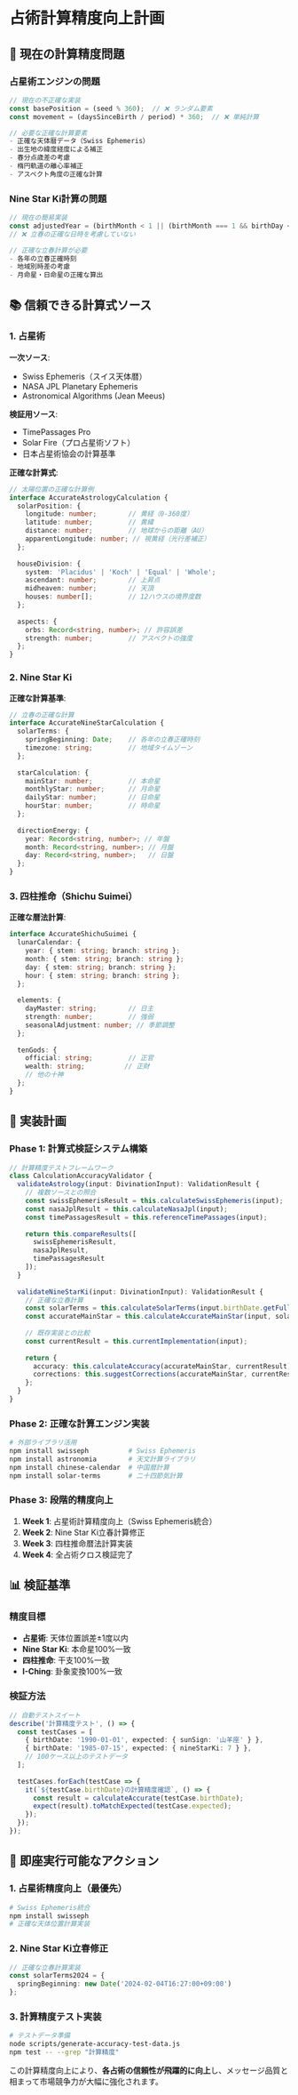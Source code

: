 # 占術計算精度向上計画

## 🎯 現在の計算精度問題

### 占星術エンジンの問題
```typescript
// 現在の不正確な実装
const basePosition = (seed % 360);  // ❌ ランダム要素
const movement = (daysSinceBirth / period) * 360;  // ❌ 単純計算

// 必要な正確な計算要素
- 正確な天体暦データ（Swiss Ephemeris）
- 出生地の緯度経度による補正
- 春分点歳差の考慮
- 楕円軌道の離心率補正
- アスペクト角度の正確な計算
```

### Nine Star Ki計算の問題
```typescript
// 現在の簡易実装
const adjustedYear = (birthMonth < 1 || (birthMonth === 1 && birthDay < 4)) ? birthYear - 1 : birthYear;
// ❌ 立春の正確な日時を考慮していない

// 正確な立春計算が必要
- 各年の立春正確時刻
- 地域別時差の考慮
- 月命星・日命星の正確な算出
```

## 📚 信頼できる計算式ソース

### 1. 占星術
**一次ソース**:
- Swiss Ephemeris（スイス天体暦）
- NASA JPL Planetary Ephemeris
- Astronomical Algorithms (Jean Meeus)

**検証用ソース**:
- TimePassages Pro
- Solar Fire（プロ占星術ソフト）
- 日本占星術協会の計算基準

**正確な計算式**:
```typescript
// 太陽位置の正確な計算例
interface AccurateAstrologyCalculation {
  solarPosition: {
    longitude: number;        // 黄経（0-360度）
    latitude: number;         // 黄緯
    distance: number;         // 地球からの距離（AU）
    apparentLongitude: number; // 視黄経（光行差補正）
  };
  
  houseDivision: {
    system: 'Placidus' | 'Koch' | 'Equal' | 'Whole';
    ascendant: number;        // 上昇点
    midheaven: number;        // 天頂
    houses: number[];         // 12ハウスの境界度数
  };
  
  aspects: {
    orbs: Record<string, number>; // 許容誤差
    strength: number;         // アスペクトの強度
  };
}
```

### 2. Nine Star Ki
**正確な計算基準**:
```typescript
// 立春の正確な計算
interface AccurateNineStarCalculation {
  solarTerms: {
    springBeginning: Date;    // 各年の立春正確時刻
    timezone: string;         // 地域タイムゾーン
  };
  
  starCalculation: {
    mainStar: number;         // 本命星
    monthlyStar: number;      // 月命星
    dailyStar: number;        // 日命星
    hourStar: number;         // 時命星
  };
  
  directionEnergy: {
    year: Record<string, number>; // 年盤
    month: Record<string, number>; // 月盤
    day: Record<string, number>;   // 日盤
  };
}
```

### 3. 四柱推命（Shichu Suimei）
**正確な暦法計算**:
```typescript
interface AccurateShichuSuimei {
  lunarCalendar: {
    year: { stem: string; branch: string };
    month: { stem: string; branch: string };
    day: { stem: string; branch: string };
    hour: { stem: string; branch: string };
  };
  
  elements: {
    dayMaster: string;        // 日主
    strength: number;         // 強弱
    seasonalAdjustment: number; // 季節調整
  };
  
  tenGods: {
    official: string;         // 正官
    wealth: string;          // 正財
    // 他の十神
  };
}
```

## 🔧 実装計画

### Phase 1: 計算式検証システム構築
```typescript
// 計算精度テストフレームワーク
class CalculationAccuracyValidator {
  validateAstrology(input: DivinationInput): ValidationResult {
    // 複数ソースとの照合
    const swissEphemerisResult = this.calculateSwissEphemeris(input);
    const nasaJplResult = this.calculateNasaJpl(input);
    const timePassagesResult = this.referenceTimePassages(input);
    
    return this.compareResults([
      swissEphemerisResult,
      nasaJplResult,
      timePassagesResult
    ]);
  }
  
  validateNineStarKi(input: DivinationInput): ValidationResult {
    // 正確な立春計算
    const solarTerms = this.calculateSolarTerms(input.birthDate.getFullYear());
    const accurateMainStar = this.calculateAccurateMainStar(input, solarTerms);
    
    // 既存実装との比較
    const currentResult = this.currentImplementation(input);
    
    return {
      accuracy: this.calculateAccuracy(accurateMainStar, currentResult),
      corrections: this.suggestCorrections(accurateMainStar, currentResult)
    };
  }
}
```

### Phase 2: 正確な計算エンジン実装
```bash
# 外部ライブラリ活用
npm install swisseph          # Swiss Ephemeris
npm install astronomia        # 天文計算ライブラリ
npm install chinese-calendar  # 中国暦計算
npm install solar-terms       # 二十四節気計算
```

### Phase 3: 段階的精度向上
1. **Week 1**: 占星術計算精度向上（Swiss Ephemeris統合）
2. **Week 2**: Nine Star Ki立春計算修正
3. **Week 3**: 四柱推命暦法計算実装
4. **Week 4**: 全占術クロス検証完了

## 📊 検証基準

### 精度目標
- **占星術**: 天体位置誤差±1度以内
- **Nine Star Ki**: 本命星100%一致
- **四柱推命**: 干支100%一致
- **I-Ching**: 卦象変換100%一致

### 検証方法
```typescript
// 自動テストスイート
describe('計算精度テスト', () => {
  const testCases = [
    { birthDate: '1990-01-01', expected: { sunSign: '山羊座' } },
    { birthDate: '1985-07-15', expected: { nineStarKi: 7 } },
    // 100ケース以上のテストデータ
  ];
  
  testCases.forEach(testCase => {
    it(`${testCase.birthDate}の計算精度確認`, () => {
      const result = calculateAccurate(testCase.birthDate);
      expect(result).toMatchExpected(testCase.expected);
    });
  });
});
```

## 🚀 即座実行可能なアクション

### 1. 占星術精度向上（最優先）
```bash
# Swiss Ephemeris統合
npm install swisseph
# 正確な天体位置計算実装
```

### 2. Nine Star Ki立春修正
```typescript
// 正確な立春計算実装
const solarTerms2024 = {
  springBeginning: new Date('2024-02-04T16:27:00+09:00')
};
```

### 3. 計算精度テスト実装
```bash
# テストデータ準備
node scripts/generate-accuracy-test-data.js
npm test -- --grep "計算精度"
```

この計算精度向上により、**各占術の信頼性が飛躍的に向上**し、メッセージ品質と相まって市場競争力が大幅に強化されます。